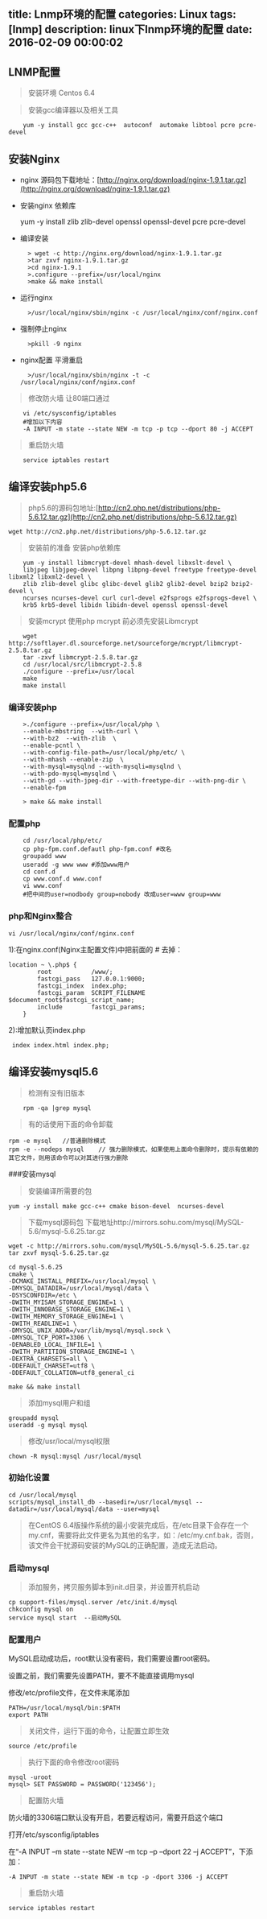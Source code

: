 title: Lnmp环境的配置
categories: Linux
tags: [lnmp]
description: linux下lnmp环境的配置
date: 2016-02-09 00:00:02 
---

## LNMP配置 #
> 安装环境 Centos 6.4
		
>安装gcc编译器以及相关工具

		yum -y install gcc gcc-c++  autoconf  automake libtool pcre pcre-devel
<!--more-->
## 安装Nginx ##
- nginx 源码包下载地址：[http://nginx.org/download/nginx-1.9.1.tar.gz](http://nginx.org/download/nginx-1.9.1.tar.gz)
- 安装nginx 依赖库

	yum -y install zlib zlib-devel openssl openssl-devel pcre pcre-devel


- 编译安装
		

		> wget -c http://nginx.org/download/nginx-1.9.1.tar.gz
		>tar zxvf nginx-1.9.1.tar.gz 
		>cd nginx-1.9.1
		>.configure --prefix=/usr/local/nginx 
		>make && make install



- 运行nginx


		>/usr/local/nginx/sbin/nginx -c /usr/local/nginx/conf/nginx.conf


- 强制停止nginx 


 		>pkill -9 nginx


- nginx配置 平滑重启


		>/usr/local/nginx/sbin/nginx -t -c /usr/local/nginx/conf/nginx.conf

		 
>修改防火墙 让80端口通过

		vi /etc/sysconfig/iptables
		#增加以下内容
		-A INPUT -m state --state NEW -m tcp -p tcp --dport 80 -j ACCEPT

> 重启防火墙

		service iptables restart

## 编译安装php5.6  ##
> php5.6的源码包地址:[http://cn2.php.net/distributions/php-5.6.12.tar.gz](http://cn2.php.net/distributions/php-5.6.12.tar.gz)

	wget http://cn2.php.net/distributions/php-5.6.12.tar.gz	
	
> 安装前的准备 安装php依赖库

		yum -y install libmcrypt-devel mhash-devel libxslt-devel \
		libjpeg libjpeg-devel libpng libpng-devel freetype freetype-devel libxml2 libxml2-devel \
		zlib zlib-devel glibc glibc-devel glib2 glib2-devel bzip2 bzip2-devel \
		ncurses ncurses-devel curl curl-devel e2fsprogs e2fsprogs-devel \
		krb5 krb5-devel libidn libidn-devel openssl openssl-devel


> 安装mcrypt 使用php mcrypt 前必须先安装Libmcrypt

		wget http://softlayer.dl.sourceforge.net/sourceforge/mcrypt/libmcrypt-2.5.8.tar.gz
		tar -zxvf libmcrypt-2.5.8.tar.gz
		cd /usr/local/src/libmcrypt-2.5.8
		./configure --prefix=/usr/local
		make
		make install


### 编译安装php

		>./configure --prefix=/usr/local/php \
		--enable-mbstring  --with-curl \
		--with-bz2  --with-zlib  \
		--enable-pcntl \
		--with-config-file-path=/usr/local/php/etc/ \
		--with-mhash --enable-zip  \
		--with-mysql=mysqlnd --with-mysqli=mysqlnd \
		--with-pdo-mysql=mysqlnd \
		--with-gd --with-jpeg-dir --with-freetype-dir --with-png-dir \
		--enable-fpm
		
		> make && make install

### 配置php
	
		cd /usr/local/php/etc/
		cp php-fpm.conf.defautl php-fpm.conf #改名
		groupadd www 
		useradd -g www www #添加www用户
		cd conf.d
		cp www.conf.d www.conf
		vi www.conf
		#把中间的user=nodbody group=nobody 改成user=www group=www

### php和Nginx整合

	vi /usr/local/nginx/conf/nginx.conf

1):在nginx.conf(Nginx主配置文件)中把前面的 *#* 去掉：

   	location ~ \.php$ {
            root           /www/;
            fastcgi_pass   127.0.0.1:9000;
            fastcgi_index  index.php;
            fastcgi_param  SCRIPT_FILENAME  $document_root$fastcgi_script_name;
            include        fastcgi_params;
        }

2):增加默认页index.php
	
	 index index.html index.php;

## 编译安装mysql5.6

>  检测有没有旧版本

		rpm -qa |grep mysql
> 有的话使用下面的命令卸载

	
	rpm -e mysql   //普通删除模式
	rpm -e --nodeps mysql    // 强力删除模式，如果使用上面命令删除时，提示有依赖的其它文件，则用该命令可以对其进行强力删除

###安装mysql
> 安装编译所需要的包

	yum -y install make gcc-c++ cmake bison-devel  ncurses-devel
> 下载mysql源码包
下载地址http://mirrors.sohu.com/mysql/MySQL-5.6/mysql-5.6.25.tar.gz
	
	wget -c http://mirrors.sohu.com/mysql/MySQL-5.6/mysql-5.6.25.tar.gz
	tar zxvf mysql-5.6.25.tar.gz

	cd mysql-5.6.25
	cmake \
	-DCMAKE_INSTALL_PREFIX=/usr/local/mysql \
	-DMYSQL_DATADIR=/usr/local/mysql/data \
	-DSYSCONFDIR=/etc \
	-DWITH_MYISAM_STORAGE_ENGINE=1 \
	-DWITH_INNOBASE_STORAGE_ENGINE=1 \
	-DWITH_MEMORY_STORAGE_ENGINE=1 \
	-DWITH_READLINE=1 \
	-DMYSQL_UNIX_ADDR=/var/lib/mysql/mysql.sock \
	-DMYSQL_TCP_PORT=3306 \
	-DENABLED_LOCAL_INFILE=1 \
	-DWITH_PARTITION_STORAGE_ENGINE=1 \
	-DEXTRA_CHARSETS=all \
	-DDEFAULT_CHARSET=utf8 \
	-DDEFAULT_COLLATION=utf8_general_ci
	
	make && make install

> 添加mysql用户和组

	groupadd mysql
	useradd -g mysql mysql

> 修改/usr/local/mysql权限
	
	chown -R mysql:mysql /usr/local/mysql

### 初始化设置 ###

	cd /usr/local/mysql
	scripts/mysql_install_db --basedir=/usr/local/mysql --datadir=/usr/local/mysql/data --user=mysql

> 在CentOS 6.4版操作系统的最小安装完成后，在/etc目录下会存在一个my.cnf，需要将此文件更名为其他的名字，如：/etc/my.cnf.bak，否则，该文件会干扰源码安装的MySQL的正确配置，造成无法启动。

### 启动mysql ###

> 添加服务，拷贝服务脚本到init.d目录，并设置开机启动

	cp support-files/mysql.server /etc/init.d/mysql
	chkconfig mysql on
	service mysql start  --启动MySQL

### 配置用户 ###
MySQL启动成功后，root默认没有密码，我们需要设置root密码。

设置之前，我们需要先设置PATH，要不不能直接调用mysql

修改/etc/profile文件，在文件末尾添加

	PATH=/usr/local/mysql/bin:$PATH
	export PATH

> 关闭文件，运行下面的命令，让配置立即生效

	source /etc/profile
> 执行下面的命令修改root密码

	mysql -uroot  
	mysql> SET PASSWORD = PASSWORD('123456');
> 配置防火墙

防火墙的3306端口默认没有开启，若要远程访问，需要开启这个端口

打开/etc/sysconfig/iptables

在“-A INPUT –m state --state NEW –m tcp –p –dport 22 –j ACCEPT”，下添加：

	-A INPUT -m state --state NEW -m tcp -p -dport 3306 -j ACCEPT
> 重启防火墙

	service iptables restart